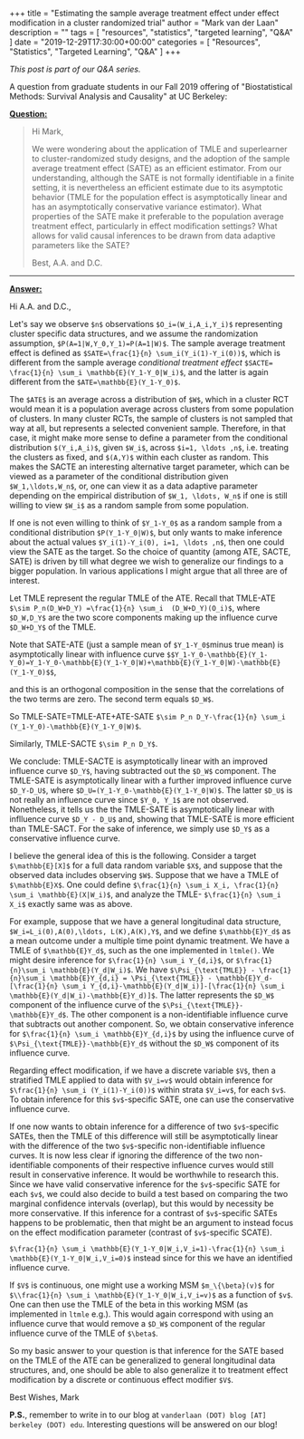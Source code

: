 +++
title = "Estimating the sample average treatment effect under effect modification in a cluster randomized trial"
author = "Mark van der Laan"
description = ""
tags = [
    "resources",
    "statistics",
    "targeted learning",
    "Q&A"
]
date = "2019-12-29T17:30:00+00:00"
categories = [
    "Resources",
    "Statistics",
    "Targeted Learning",
    "Q&A"
]
+++

_This post is part of our Q&A series._

A question from graduate students in our Fall 2019 offering of "Biostatistical
Methods: Survival Analysis and Causality" at UC Berkeley:

<u>**Question:**</u>

> Hi Mark,
>
> We were wondering about the application of TMLE and
> superlearner to cluster-randomized study designs, and the adoption of the
> sample average treatment effect (SATE) as an efficient estimator. From our
> understanding, although the SATE is not formally identifiable in a finite
> setting, it is nevertheless an efficient estimate due to its asymptotic
> behavior (TMLE for the population effect is asymptotically linear and has an
> asymptotically conservative variance estimator). What properties of the SATE
> make it preferable to the population average treatment effect, particularly
> in effect modification settings? What allows for valid causal inferences to
> be drawn from data adaptive parameters like the SATE?
>
> Best,
> A.A. and D.C.

---

<u>**Answer:**</u>


Hi A.A. and D.C.,

Let's say we observe `$n$`  observations `$O_i=(W_i,A_i,Y_i)$` representing
cluster specific data structures, and we assume the randomization assumption,
`$P(A=1|W,Y_0,Y_1)=P(A=1|W)$`. The sample average treatment effect is defined as
`$SATE=\frac{1}{n} \sum_i(Y_i(1)-Y_i(0))$`, which is different from the sample
average *conditional treatment effect* `$SACTE= \frac{1}{n} \sum_i
\mathbb{E}(Y_1-Y_0|W_i)$`, and the latter is again different from the
`$ATE=\mathbb{E}(Y_1-Y_0)$`.

The `$ATE$`  is an average across a distribution of `$W$`, which in a cluster
RCT would mean it is a population average across clusters from some population
of clusters. In many cluster RCTs, the sample of clusters is not sampled that
way at all, but represents a selected convenient sample. Therefore, in that
case, it might make more sense to define a parameter from the conditional
distribution `$(Y_i,A_i)$`, given `$W_i$`, across `$i=1, \ldots ,n$`, i.e. treating
the clusters as fixed, and `$(A,Y)$` within each cluster as random. This makes
the SACTE an interesting alternative target parameter, which can be viewed as
a parameter of the conditional distribution given `$W_1,\ldots,W_n$`, or, one can
view it as a data adaptive parameter depending on the empirical distribution of
`$W_1, \ldots, W_n$` if one is still willing to view `$W_i$` as a random sample
from some population.

If one is not even willing to think of `$Y_1-Y_0$` as a random sample from
a conditional distribution `$P(Y_1-Y_0|W)$`, but only wants to make inference
about the actual values `$Y_i(1)-Y_i(0), i=1, \ldots ,n$`, then one could view the
SATE as the target. So the choice of quantity (among ATE, SACTE, SATE) is driven
by till what degree we wish to generalize our findings to a bigger population.
In various applications I might argue that all three are of interest.

Let TMLE represent the regular TMLE of the ATE. Recall that TMLE-ATE `$\sim
P_n(D_W+D_Y) =\frac{1}{n} \sum_i  (D_W+D_Y)(O_i)$`, where `$D_W,D_Y$` are the
two score components making up the influence curve `$D_W+D_Y$` of the TMLE.

Note that SATE-ATE (just a sample mean of `$Y_1-Y_0$`minus true mean) is
asymptotically linear with influence curve
`$$Y_1-Y_0-\mathbb{E}(Y_1-Y_0)=Y_1-Y_0-\mathbb{E}(Y_1-Y_0|W)+\mathbb{E}(Y_1-Y_0|W)-\mathbb{E}(Y_1-Y_0)$$`,

and this is an orthogonal composition in the sense that the correlations of the
two terms are zero. The second term equals `$D_W$`.

So TMLE-SATE=TMLE-ATE+ATE-SATE `$\sim P_n D_Y-\frac{1}{n} \sum_i (Y_1-Y_0)-\mathbb{E}(Y_1-Y_0|W)$`.

Similarly, TMLE-SACTE `$\sim P_n D_Y$`.

We conclude: TMLE-SACTE is asymptotically linear with an improved influence
curve `$D_Y$`, having subtracted out the `$D_W$` component. The TMLE-SATE is
asymptotically linear with a further improved influence curve `$D_Y-D_U$`, where
`$D_U=(Y_1-Y_0-\mathbb{E}(Y_1-Y_0|W)$`. The latter `$D_U$` is not really an
influence curve since `$Y_0, Y_1$` are not observed. Nonetheless, it tells us
the the TMLE-SATE is asymptotically linear with inflluence curve `$D_Y - D_U$`
and, showing that TMLE-SATE is more efficient than TMLE-SACT. For the sake of
inference, we simply use `$D_Y$` as a conservative influence curve.

I believe the general idea of this is the following. Consider a target
`$\mathbb{E}[X]$` for a full data random variable `$X$`, and suppose that the
observed data includes observing `$W$`. Suppose that we have a TMLE of
`$\mathbb{E}X$`. One could define `$\frac{1}{n} \sum_i X_i, \frac{1}{n} \sum_i
\mathbb{E}(X|W_i)$`, and analyze the TMLE- `$\frac{1}{n} \sum_i X_i$` exactly
same was as above.

For example, suppose that we have a general longitudinal data structure,
`$W_i=L_i(0),A(0),\ldots, L(K),A(K),Y$`, and we define `$\mathbb{E}Y_d$` as
a mean outcome under a multiple time point dynamic treatment. We have a TMLE of
`$\mathbb{E}Y_d$`, such as the one implemented in `ltmle()`. We might desire
inference for `$\frac{1}{n} \sum_i Y_{d,i}$`, or `$\frac{1}{n}\sum_i
\mathbb{E}(Y_d|W_i)$`. We have `$\Psi_{\text{TMLE}} - \frac{1}{n}\sum_i
\mathbb{E}Y_{d,i} = \Psi_{\text{TMLE}} - \mathbb{E}Y_d-[\frac{1}{n} \sum_i
Y_{d,i}-\mathbb{E}(Y_d|W_i)]-[\frac{1}{n} \sum_i
\mathbb{E}(Y_d|W_i)-\mathbb{E}Y_d)]$`. The latter represents the `$D_W$`
component of the influence curve of the `$\Psi_{\text{TMLE}}-\mathbb{E}Y_d$`.
The other component is a non-identifiable influence curve that subtracts out
another component. So, we obtain conservative inference for `$\frac{1}{n} \sum_i
\mathbb{E}Y_{d,i}$` by using the influence curve of
`$\Psi_{\text{TMLE}}-\mathbb{E}Y_d$` without the `$D_W$` component of its
influence curve.

Regarding effect modification, if we have a discrete variable `$V$`, then
a stratified TMLE applied to data with `$V_i=v$` would obtain inference for
`$\frac{1}{n} \sum_i (Y_i(1)-Y_i(0))$` within strata `$V_i=v$`, for each `$v$`.
To obtain inference for this `$v$`-specific SATE, one can use the conservative
influence curve.

If one now wants to obtain inference for a difference of two `$v$`-specific
SATEs, then the TMLE of this difference will still be asymptotically linear with
the difference of the two `$v$`-specific non-identifiable influence curves. It
is now less clear if ignoring the difference of the two non-identifiable
components of their respective influence curves would still result in
conservative inference. It would be worthwhile to research this. Since we have
valid conservative inference for the `$v$`-specific SATE for each `$v$`, we
could also decide to build a test based on comparing the two marginal confidence
intervals (overlap), but this would by necessity be more conservative. If this
inference for a contrast of `$v$`-specific SATEs happens to be problematic, then
that might be an argument to instead focus on the effect modification parameter
(contrast of `$v$`-specific SCATE).

`$\frac{1}{n} \sum_i \mathbb{E}(Y_1-Y_0|W_i,V_i=1)-\frac{1}{n} \sum_i
\mathbb{E}(Y_1-Y_0|W_i,V_i=0)$` instead since for this we have an identified
influence curve.

If `$V$` is continuous, one might use a working MSM `$m_\{\beta}(v)$` for
`$\\frac{1}{n} \sum_i \mathbb{E}(Y_1-Y_0|W_i,V_i=v)$` as a function of `$v$`.
One can then use the TMLE of the beta in this working MSM (as implemented in
`ltmle` e.g.). This would again correspond with using an influence curve that
would remove a `$D_W$` component of the regular influence curve of the TMLE of
`$\beta$`.

So my basic answer to your question is that inference for the SATE based on the
TMLE of the ATE can be generalized to general longitudinal data structures, and,
one should be able to also generalize it to treatment effect modification by
a discrete or continuous effect modifier `$V$`.

Best Wishes,
Mark

__P.S.__, remember to write in to our blog at `vanderlaan (DOT) blog [AT]
berkeley (DOT) edu`. Interesting questions will be answered on our blog!
